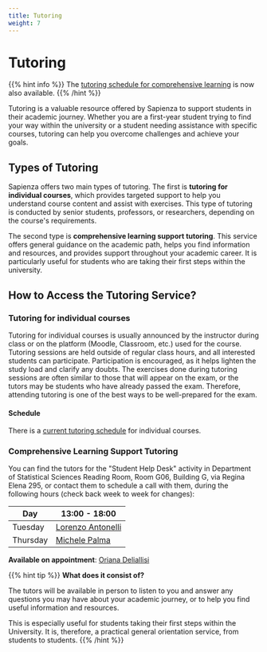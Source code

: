 ```yaml
---
title: Tutoring
weight: 7
---
```


# Tutoring

{{% hint info %}}
<i class="fa-solid fa-circle-info" style="color: #74C0FC;"></i> The [tutoring schedule for comprehensive learning](#comprehensive-learning-support-tutoring) is now also available.
{{% /hint %}}

Tutoring is a valuable resource offered by Sapienza to support students in their academic journey. Whether you are a first-year student trying to find your way within the university or a student needing assistance with specific courses, tutoring can help you overcome challenges and achieve your goals.

## Types of Tutoring

Sapienza offers two main types of tutoring. The first is **tutoring for individual courses**, which provides targeted support to help you understand course content and assist with exercises. This type of tutoring is conducted by senior students, professors, or researchers, depending on the course's requirements.

The second type is **comprehensive learning support tutoring**. This service offers general guidance on the academic path, helps you find information and resources, and provides support throughout your academic career. It is particularly useful for students who are taking their first steps within the university.

## How to Access the Tutoring Service?

### Tutoring for individual courses

Tutoring for individual courses is usually announced by the instructor during class or on the platform (Moodle, Classroom, etc.) used for the course. Tutoring sessions are held outside of regular class hours, and all interested students can participate. Participation is encouraged, as it helps lighten the study load and clarify any doubts. The exercises done during tutoring sessions are often similar to those that will appear on the exam, or the tutors may be students who have already passed the exam. Therefore, attending tutoring is one of the best ways to be well-prepared for the exam.

#### Schedule

There is a [current tutoring schedule](https://docs.google.com/spreadsheets/d/e/2PACX-1vSAHSW9T4w_J9bEN9lQy6sl4y15zvoD7Gs5-o0Q4IYNM4p-5dEfrK1ipz7sDiEyrhgVFo9jDop7ckHP/pubhtml?gid=1260174614&single=true) for individual courses.

### Comprehensive Learning Support Tutoring

You can find the tutors for the "Student Help Desk" activity in Department of Statistical Sciences Reading Room, Room G06, Building G, via Regina Elena 295, or contact them to schedule a call with them, during the following hours (check back week to week for changes):

| Day       | 13:00 - 18:00                                                     |
|-----------|-------------------------------------------------------------------|
| Tuesday   | [Lorenzo Antonelli](https://telegram.me/lorenzosphotos)           |
| Thursday  | [Michele Palma](https://telegram.me/flyingmp)                     |

**Available on appointment**: [Oriana Deliallisi](https://telegram.me/orianani)

{{% hint tip %}}
<i class="fa-solid fa-lightbulb" style="color: #238636;"></i> **What does it consist of?**

The tutors will be available in person to listen to you and answer any questions you may have about your academic journey, or to help you find useful information and resources.

This is especially useful for students taking their first steps within the University. It is, therefore, a practical general orientation service, from students to students.
{{% /hint %}}
